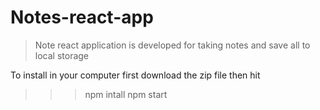 # Notes-react-app

> Note react application is developed for taking notes and save all to local storage

To install in your computer first download the zip file then hit
>>> npm intall 
> npm start
